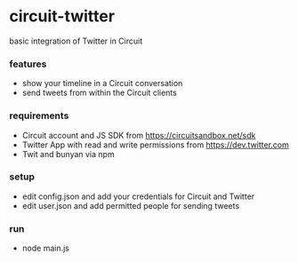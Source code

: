 # circuit-twitter
basic integration of Twitter in Circuit

### features
* show your timeline in a Circuit conversation
* send tweets from within the Circuit clients

### requirements
* Circuit account and JS SDK from https://circuitsandbox.net/sdk
* Twitter App with read and write permissions from https://dev.twitter.com
* Twit and bunyan via npm

### setup
* edit config.json and add your credentials for Circuit and Twitter
* edit user.json and add permitted people for sending tweets

### run
* node main.js
